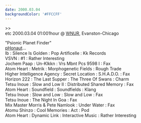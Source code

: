 ```yaml
---
date: 2000.03.04
backgroundColor: '#FFCCFF'
---
```


\>>  
etc 2000.03.04 01:001hour @ [WNUR](http://www.wnur.org/), Evanston-Chicago


"Psionic Planet Finder"  
[pHonaut](http://www.phonaut.com/)...  
Ib : Silence Is Golden : Pop Artificelle : Kk Records  
VSVN : #1 : Rather Interesting  
Jochem Paap : Un-Klkkn : Vrs Mbnt Pcs 9598 I : Fax  
Atom Heart : Metrik : Morphogenetic Fields : Rough Trade  
Higher Intelligence Agency : Secret Location : S.H.A.D.O. : Fax  
Horizon 222 : The Last Supper : The Three Of Swans : Charm  
Tetsu Inoue : Slow and Low II : Distributed Shared Memory : Fax  
Atom Heart : Soundfield : Soundfields : Klang  
Tetsu Inoue : Slow and Low : Slow and Low : Fax  
Tetsu Inoue : The Night In Goa : Fax  
Mix Master Morris & Pete Namlook : Under Water : Fax  
Atomu Shinzo : Cool Memories : Act : Pod  
Atom Heart : Dynamic Link : Interactive Music : Rather Interesting
